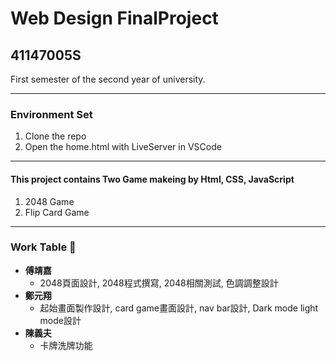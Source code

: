 # Web Design FinalProject
## 41147005S
First semester of the second year of university.


***
### **Environment Set**
1. Clone the repo
2. Open the home.html with LiveServer in VSCode
***

#### This project contains Two Game makeing by Html, CSS, JavaScript
1. 2048 Game
2. Flip Card Game

***


### Work Table 💼
- **傅靖嘉**
     * 2048頁面設計, 2048程式撰寫, 2048相關測試, 色調調整設計
- **鄭元翔**
     * 起始畫面製作設計, card game畫面設計, nav bar設計, Dark mode light mode設計
- **陳義夫**
     * 卡牌洗牌功能
